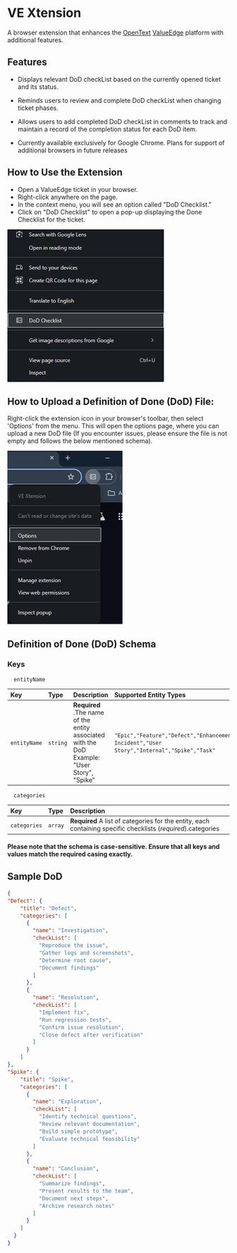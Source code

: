 # VE Xtension
A browser extension that enhances the [OpenText](https://www.opentext.com/) [ValueEdge](https://admhelp.microfocus.com/octane/en/16.0.100-16.0.400/Online/Content/GetStarted/valueedge-intro-1.htm) platform with additional features.

## Features
- Displays relevant DoD checkList based on the currently opened ticket and its status.

- Reminds users to review and complete DoD checkList when changing ticket phases.

- Allows users to add completed DoD checkList in comments to track and maintain a record of the completion status for each DoD item.

- Currently available exclusively for Google Chrome. Plans for support of additional browsers in future releases

## How to Use the Extension
* Open a ValueEdge ticket in your browser.
* Right-click anywhere on the page.
* In the context menu, you will see an option called "DoD Checklist."
* Click on "DoD Checklist" to open a pop-up displaying the Done Checklist for the ticket.

![Screenshot for DoDcheckList](Screenshots/DoDCheckList.png)

## How to Upload a Definition of Done (DoD) File:
Right-click the extension icon in your browser's toolbar, then select 'Options' from the menu. This will open the options page, where you can upload a new DoD file (If you encounter issues, please ensure the file is not empty and follows the below mentioned schema).

![Screenshot for optionpage](Screenshots/OptionPage.png)

## Definition of Done (DoD) Schema 

### Keys

```
  entityName
```

| Key | Type     | Description                | Supported Entity Types|
| :-------- | :------- | :------------------------- |:------------------------- |
| `entityName` | `string` | **Required** .The name of the entity associated with the DoD Example: "User Story", "Spike"  | `"Epic","Feature","Defect","Enhancement","CPE Incident","User Story","Internal","Spike","Task"`



```
  categories
```

| Key | Type     | Description                       |
| :-------- | :------- | :-------------------------------- |
| `categories`      | `array` | **Required** A list of categories for the entity, each containing specific checklists (*required*).categories |

#### **Please note** that the schema is case-sensitive. Ensure that all keys and values match the required casing exactly.


## Sample DoD

```JSON
{
"Defect": {
    "title": "Defect",
    "categories": [
      {
        "name": "Investigation",
        "checkList": [
          "Reproduce the issue",
          "Gather logs and screenshots",
          "Determine root cause",
          "Document findings"
        ]
      },
      {
        "name": "Resolution",
        "checkList": [
          "Implement fix",
          "Run regression tests",
          "Confirm issue resolution",
          "Close defect after verification"
        ]
      }
    ]
},
"Spike": {
    "title": "Spike",
    "categories": [
      {
        "name": "Exploration",
        "checkList": [
          "Identify technical questions",
          "Review relevant documentation",
          "Build simple prototype",
          "Evaluate technical feasibility"
        ]
      },
      {
        "name": "Conclusion",
        "checkList": [
          "Summarize findings",
          "Present results to the team",
          "Document next steps",
          "Archive research notes"
        ]
      }
    ]
  }
}
```
